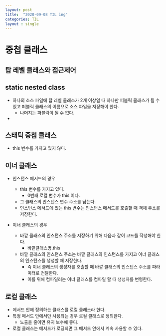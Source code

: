 ```yaml
---
layout: post
title:  "2020-09-08 TIL ing"
categories: TIL
layout : single
---
```


# 중첩 클래스

## 탑 레벨 클래스와 접근제어

## static nested class
- 하나의 소스 파일에 탑 레벨 클래스가 2개 이상일 때 하나만 퍼블릭 클래스가 될 수 있고 퍼블릭 클래스의 이름으로 소스 파일을 저장해야 한다.
    - 나머지는 퍼블릭이 될 수 없다.
-

## 스태틱 중첩 클래스
- this 변수를 가지고 있지 않다.

## 이너 클래스
- 인스턴스 메서드의 경우   
    - this 변수를 가지고 있다.
        - 0번째 로컬 변수가 this 이다.
    - 그 클래스의 인스턴스 변수 주소를 담는다.
    - 인스턴스 메서드에 있는 this 변수는 인스턴스 메서드를 호출할 때 객체 주소를 저장한다.
        
- 이너 클래스의 경우
    - 바깥 클래스의 인스턴스 주소를 저장하기 위해 다음과 같이 코드를 작성해야 한다.
        - 바깥클래스명.this
    - 바깥 클래스의 인스턴스 주소는 바깥 클래스의 인스턴스를 가지고 이너 클래스의 인스턴스를 생성할 때 저장한다.
        - 즉 이너 클래스의 생성자를 호출할 때 바깥 클래스의 인스턴스 주소를 파라미터로 전달한다.
        - 이를 위해 컴파일러는 이너 클래스를 컴파일 할 때 생성자를 변형한다.

## 로컬 클래스
- 메서드 안에 정의하는 클래스를 로컬 클래스라 한다.
- 특정 메서드 안에서만 사용되는 경우 로컬 클래스로 정의한다.
    - 노출을 줄이면 유지 보수에 좋다.
- 로컬 클래스는 메서드가 로딩되면 그 메서드 안에서 계속 사용할 수 있다.